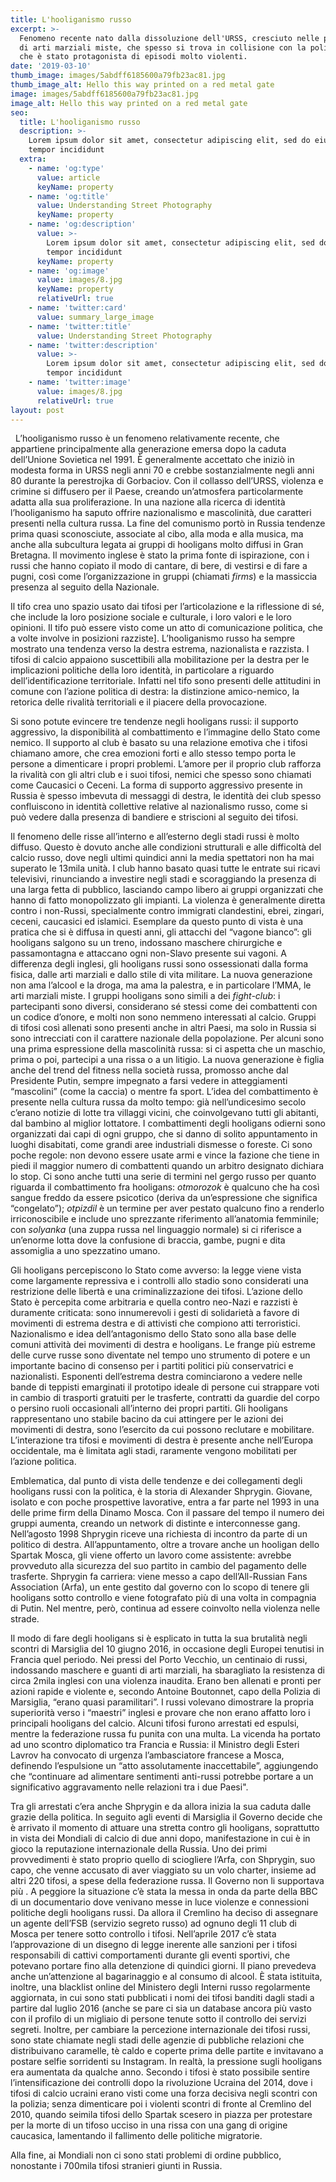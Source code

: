 ```yaml
---
title: L'hooliganismo russo
excerpt: >-
  Fenomeno recente nato dalla dissoluzione dell'URSS, cresciuto nelle palestre
  di arti marziali miste, che spesso si trova in collisione con la politica e
  che è stato protagonista di episodi molto violenti.
date: '2019-03-10'
thumb_image: images/5abdff6185600a79fb23ac81.jpg
thumb_image_alt: Hello this way printed on a red metal gate
image: images/5abdff6185600a79fb23ac81.jpg
image_alt: Hello this way printed on a red metal gate
seo:
  title: L'hooliganismo russo
  description: >-
    Lorem ipsum dolor sit amet, consectetur adipiscing elit, sed do eiusmod
    tempor incididunt
  extra:
    - name: 'og:type'
      value: article
      keyName: property
    - name: 'og:title'
      value: Understanding Street Photography
      keyName: property
    - name: 'og:description'
      value: >-
        Lorem ipsum dolor sit amet, consectetur adipiscing elit, sed do eiusmod
        tempor incididunt
      keyName: property
    - name: 'og:image'
      value: images/8.jpg
      keyName: property
      relativeUrl: true
    - name: 'twitter:card'
      value: summary_large_image
    - name: 'twitter:title'
      value: Understanding Street Photography
    - name: 'twitter:description'
      value: >-
        Lorem ipsum dolor sit amet, consectetur adipiscing elit, sed do eiusmod
        tempor incididunt
    - name: 'twitter:image'
      value: images/8.jpg
      relativeUrl: true
layout: post
---
```

 
L’hooliganismo russo è un fenomeno relativamente recente, che appartiene principalmente alla generazione emersa dopo la caduta dell’Unione Sovietica nel 1991. È generalmente accettato che iniziò in modesta forma in URSS negli anni 70 e crebbe sostanzialmente negli anni 80 durante la perestrojka di Gorbaciov. Con il collasso dell’URSS, violenza e crimine si diffusero per il Paese, creando un’atmosfera particolarmente adatta alla sua proliferazione. In una nazione alla ricerca di identità l’hooliganismo ha saputo offrire nazionalismo e mascolinità, due caratteri presenti nella cultura russa. La fine del comunismo portò in Russia tendenze prima quasi sconosciute, associate al cibo, alla moda e alla musica, ma anche alla subcultura legata ai gruppi di hooligans molto diffusi in Gran Bretagna.  Il movimento inglese è stato la prima fonte di ispirazione, con i russi che hanno copiato il modo di cantare, di bere, di vestirsi e di fare a pugni, così come l’organizzazione in gruppi (chiamati *firms*) e la massiccia presenza al seguito della Nazionale.

Il tifo crea uno spazio usato dai tifosi per l’articolazione e la riflessione di sé, che include la loro posizione sociale e culturale, i loro valori e le loro opinioni. Il tifo può essere visto come un atto di comunicazione politica, che a volte involve in posizioni razziste]. L’hooliganismo russo ha sempre mostrato una tendenza verso la destra estrema, nazionalista e razzista. I tifosi di calcio appaiono suscettibili alla mobilitazione per la destra per le implicazioni politiche della loro identità, in particolare a riguardo dell’identificazione territoriale. Infatti nel tifo sono presenti delle attitudini in comune con l’azione politica di destra: la distinzione amico-nemico, la retorica delle rivalità territoriali e il piacere della provocazione.

Si sono potute evincere tre tendenze negli hooligans russi: il supporto aggressivo, la disponibilità al combattimento e l’immagine dello Stato come nemico. Il supporto al club è basato su una relazione emotiva che i tifosi chiamano amore, che crea emozioni forti e allo stesso tempo porta le persone a dimenticare i propri problemi. L’amore per il proprio club rafforza la rivalità con gli altri club e i suoi tifosi, nemici che spesso sono chiamati come Caucasici o Ceceni. La forma di supporto aggressivo presente in Russia è spesso imbevuta di messaggi di destra, le identità dei club spesso confluiscono in identità collettive relative al nazionalismo russo, come si può vedere dalla presenza di bandiere e striscioni al seguito dei tifosi.

Il fenomeno delle risse all’interno e all’esterno degli stadi russi è molto diffuso. Questo è dovuto anche alle condizioni strutturali e alle difficoltà del calcio russo, dove negli ultimi quindici anni la media spettatori non ha mai superato le 13mila unità. I club hanno basato quasi tutte le entrate sui ricavi televisivi, rinunciando a investire negli stadi e scoraggiando la presenza di una larga fetta di pubblico, lasciando campo libero ai gruppi organizzati che hanno di fatto monopolizzato gli impianti. La violenza è generalmente diretta contro i non-Russi, specialmente contro immigrati clandestini, ebrei, zingari, ceceni, caucasici ed islamici. Esemplare da questo punto di vista è una pratica che si è diffusa in questi anni, gli attacchi del “vagone bianco”: gli hooligans salgono su un treno, indossano maschere chirurgiche e passamontagna e attaccano ogni non-Slavo presente sui vagoni. A differenza degli inglesi, gli hooligans russi sono ossessionati dalla forma fisica, dalle arti marziali e dallo stile di vita militare. La nuova generazione non ama l’alcool e la droga, ma ama la palestra, e in particolare l’MMA, le arti marziali miste. I gruppi hooligans sono simili a dei *fight-club*: i partecipanti sono diversi, considerano sé stessi come dei combattenti con un codice d’onore, e molti non sono nemmeno interessati al calcio. Gruppi di tifosi così allenati sono presenti anche in altri Paesi, ma solo in Russia si sono intrecciati con il carattere nazionale della popolazione. Per alcuni sono una prima espressione della mascolinità russa: si ci aspetta che un maschio, prima o poi, partecipi a una rissa o a un litigio. La nuova generazione è figlia anche del trend del fitness nella società russa, promosso anche dal Presidente Putin, sempre impegnato a farsi vedere in atteggiamenti “mascolini” (come la caccia) o mentre fa sport. L’idea del combattimento è presente nella cultura russa da molto tempo: già nell’undicesimo secolo c’erano notizie di lotte tra villaggi vicini, che coinvolgevano tutti gli abitanti, dal bambino al miglior lottatore. I combattimenti degli hooligans odierni sono organizzati dai capi di ogni gruppo, che si danno di solito appuntamento in luoghi disabitati, come grandi aree industriali dismesse o foreste. Ci sono poche regole: non devono essere usate armi e vince la fazione che tiene in piedi il maggior numero di combattenti quando un arbitro designato dichiara lo stop. Ci sono anche tutti una serie di termini nel gergo russo per quanto riguarda il combattimento fra hooligans: *otmorozok* è qualcuno che ha così sangue freddo da essere psicotico (deriva da un’espressione che significa “congelato”); *otpizdil* è un termine per aver pestato qualcuno fino a renderlo irriconoscibile e include uno sprezzante riferimento all’anatomia femminile; con *solyanka* (una zuppa russa nel linguaggio normale) si ci riferisce a un’enorme lotta dove la confusione di braccia, gambe, pugni e dita assomiglia a uno spezzatino umano.

Gli hooligans percepiscono lo Stato come avverso: la legge viene vista come largamente repressiva e i controlli allo stadio sono considerati una restrizione delle libertà e una criminalizzazione dei tifosi. L’azione dello Stato è percepita come arbitraria e quella contro neo-Nazi e razzisti è duramente criticata: sono innumerevoli i gesti di solidarietà a favore di movimenti di estrema destra e di attivisti che compiono atti terroristici. Nazionalismo e idea dell’antagonismo dello Stato sono alla base delle comuni attività dei movimenti di destra e hooligans. Le frange più estreme delle curve russe sono diventate nel tempo uno strumento di potere e un importante bacino di consenso per i partiti politici più conservatrici e nazionalisti. Esponenti dell’estrema destra cominciarono a vedere nelle bande di teppisti emarginati il prototipo ideale di persone cui strappare voti in cambio di trasporti gratuiti per le trasferte, contratti da guardie del corpo o persino ruoli occasionali all’interno dei propri partiti. Gli hooligans rappresentano uno stabile bacino da cui attingere per le azioni dei movimenti di destra, sono l’esercito da cui possono reclutare e mobilitare. L’interazione tra tifosi e movimenti di destra è presente anche nell’Europa occidentale, ma è limitata agli stadi, raramente vengono mobilitati per l’azione politica.

Emblematica, dal punto di vista delle tendenze e dei collegamenti degli hooligans russi con la politica, è la storia di Alexander Shprygin. Giovane, isolato e con poche prospettive lavorative, entra a far parte nel 1993 in una delle prime firm della Dinamo Mosca. Con il passare del tempo il numero dei gruppi aumenta, creando un network di distinte e interconnesse gang. Nell’agosto 1998 Shprygin riceve una richiesta di incontro da parte di un politico di destra. All’appuntamento, oltre a trovare anche un hooligan dello Spartak Mosca, gli viene offerto un lavoro come assistente: avrebbe provveduto alla sicurezza del suo partito in cambio del pagamento delle trasferte. Shprygin fa carriera: viene messo a capo dell’All-Russian Fans Association (Arfa), un ente gestito dal governo con lo scopo di tenere gli hooligans sotto controllo e viene fotografato più di una volta in compagnia di Putin. Nel mentre, però, continua ad essere coinvolto nella violenza nelle strade.

Il modo di fare degli hooligans si è esplicato in tutta la sua brutalità negli scontri di Marsiglia del 10 giugno 2016, in occasione degli Europei tenutisi in Francia quel periodo. Nei pressi del Porto Vecchio, un centinaio di russi, indossando maschere e guanti di arti marziali, ha sbaragliato la resistenza di circa 2mila inglesi con una violenza inaudita. Erano ben allenati e pronti per azioni rapide e violente e, secondo Antoine Boutonnet, capo della Polizia di Marsiglia, “erano quasi paramilitari”. I russi volevano dimostrare la propria superiorità verso i “maestri” inglesi e provare che non erano affatto loro i principali hooligans del calcio. Alcuni tifosi furono arrestati ed espulsi, mentre la federazione russa fu punita con una multa. La vicenda ha portato ad uno scontro diplomatico tra Francia e Russia: il Ministro degli Esteri Lavrov ha convocato di urgenza l’ambasciatore francese a Mosca, definendo l’espulsione un “atto assolutamente inaccettabile”, aggiungendo che “continuare ad alimentare sentimenti anti-russi potrebbe portare a un significativo aggravamento nelle relazioni tra i due Paesi".

Tra gli arrestati c’era anche Shprygin e da allora inizia la sua caduta dalle grazie della politica. In seguito agli eventi di Marsiglia il Governo decide che è arrivato il momento di attuare una stretta contro gli hooligans, soprattutto in vista dei Mondiali di calcio di due anni dopo, manifestazione in cui è in gioco la reputazione internazionale della Russia. Uno dei primi provvedimenti è stato proprio quello di sciogliere l’Arfa, con Shprygin, suo capo, che venne accusato di aver viaggiato su un volo charter, insieme ad altri 220 tifosi, a spese della federazione russa. Il Governo non li supportava più . A peggiore la situazione c’è stata la messa in onda da parte della BBC di un documentario dove venivano messe in luce violenze e connessioni politiche degli hooligans russi. Da allora il Cremlino ha deciso di assegnare un agente dell’FSB (servizio segreto russo) ad ognuno degli 11 club di Mosca per tenere sotto controllo i tifosi. Nell’aprile 2017 c’è stata l’approvazione di un disegno di legge inerente alle sanzioni per i tifosi responsabili di cattivi comportamenti durante gli eventi sportivi, che potevano portare fino alla detenzione di quindici giorni. Il piano prevedeva anche un’attenzione al bagarinaggio e al consumo di alcool. È stata istituita, inoltre, una blacklist online del Ministero degli Interni russo regolarmente aggiornata, in cui sono stati pubblicati i nomi dei tifosi banditi dagli stadi a partire dal luglio 2016 (anche se pare ci sia un database ancora più vasto con il profilo di un migliaio di persone tenute sotto il controllo dei servizi segreti. Inoltre, per cambiare la percezione internazionale dei tifosi russi, sono state chiamate negli stadi delle agenzie di pubbliche relazioni che distribuivano caramelle, tè caldo e coperte prima delle partite e invitavano a postare selfie sorridenti su Instagram. In realtà, la pressione sugli hooligans era aumentata da qualche anno. Secondo i tifosi è stato possibile sentire l’intensificazione dei controlli dopo la rivoluzione Ucraina del 2014, dove i tifosi di calcio ucraini erano visti come una forza decisiva negli scontri con la polizia; senza dimenticare poi i violenti scontri di fronte al Cremlino del 2010, quando seimila tifosi dello Spartak scesero in piazza per protestare per la morte di un tifoso ucciso in una rissa con una gang di origine caucasica, lamentando il fallimento delle politiche migratorie.

Alla fine, ai Mondiali non ci sono stati problemi di ordine pubblico, nonostante i 700mila tifosi stranieri giunti in Russia.
